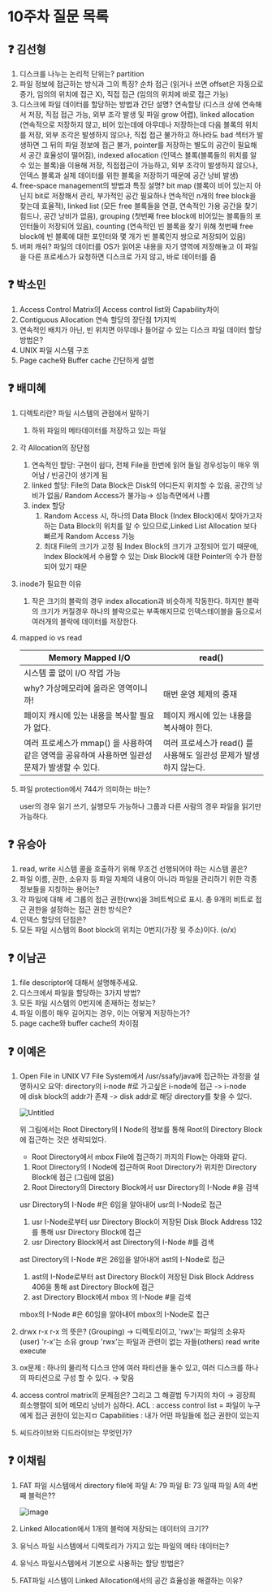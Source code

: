 # 10주차 질문 목록

## ❓ 김선형
1. 디스크를 나누는 논리적 단위는? partition
2. 파일 정보에 접근하는 방식과 그의 특징? 순차 접근 (읽거나 쓰면 offset은 자동으로 증가, 임의의 위치에 접근 X), 직접 접근 (임의의 위치에 바로 접근 가능)
3. 디스크에 파일 데이터를 할당하는 방법과 간단 설명? 연속할당 (디스크 상에 연속해서 저장, 직접 접근 가능, 외부 조각 발생 및 파일 grow 어렵), linked allocation (연속적으로 저장하지 않고, 비어 있는데에 아무데나 저장하는데 다음 블록의 위치를 저장, 외부 조각은 발생하지 않으나, 직접 접근 불가하고 하나라도 bad 섹터가 발생하면 그 뒤의 파일 정보에 접근 불가, pointer를 저장하는 별도의 공간이 필요해서 공간 효율성이 떨어짐), indexed allocation (인덱스 블록(블록들의 위치를 알 수 있는 블록)을 이용해 저장, 직접접근이 가능하고, 외부 조각이 발생하지 않으나, 인덱스 블록과 실제 데이터를 위한 블록을 저장하기 때문에 공간 낭비 발생)
4. free-space management의 방법과 특징 설명? bit map (블록이 비어 있는지 아닌지 bit로 저장해서 관리, 부가적인 공간 필요하나 연속적인 n개의 free block을 찾는데 효율적), linked list (모든 free 블록들을 연결, 연속적인 가용 공간을 찾기 힘드나, 공간 낭비가 없음), grouping (첫번째 free block에 비어있는 블록들의 포인터들이 저장되어 있음), counting (연속적인 빈 블록을 찾기 위해 첫번째 free block에 빈 블록에 대한 포인터와 몇 개가 빈 블록인지 쌍으로 저장되어 있음)
5. 버퍼 캐쉬? 파일의 데이터를 OS가 읽어온 내용을 자기 영역에 저장해놓고 이 파일을 다른 프로세스가 요청하면 디스크로 가지 않고, 바로 데이터를 줌

## ❓ 박소민
1. Access Control Matrix의 Access control list와 Capability차이
2. Contiguous Allocation 연속 할당의 장단점 1가지씩
3. 연속적인 배치가 아닌, 빈 위치면 아무데나 들어갈 수 있는 디스크 파일 데이터 할당 방법은?
4. UNIX 파일 시스템 구조
5. Page cache와 Buffer cache 간단하게 설명

## ❓ 배미혜
1. 디렉토리란? 파일 시스템의 관점에서 말하기
    1. 하위 파일의 메타데이터를 저장하고 있는 파일
2. 각 Allocation의 장단점
    1. 연속적인 할당: 구현이 쉽다, 전체 File을 한번에 읽어 들일 경우성능이 매우 뛰어남 / 빈공간이 생기게 됨
    2. linked 할당: File의 Data Block은 Disk의 어디든지 위치할 수 있음, 공간의 낭비가 없음/ Random Access가 불가능→ 성능측면에서 나쁨
    3. index 할당
        1. Random Access 시, 하나의 Data Block (Index Block)에서 찾아가고자 하는 Data Block의 위치를 알 수 있으므로,Linked List Allocation 보다 빠르게 Random Access 가능
        2. 최대 File의 크기가 고정 됨
        Index Block의 크기가 고정되어 있기 때문에, Index Block에서 수용할 수 있는 Disk Block에 대한 Pointer의 수가 한정되어 있기 때문
3. inode가 필요한 이유
    1. 작은 크기의 블락의 경우 index allocation과 비슷하게 작동한다. 하지만 블락의 크기가 커질경우 하나의 블락으로는 부족해지므로 인덱스테이블을 둠으로서 여러개의 블락에 데이터를 저장한다.
4. mapped io vs read
    
    
    | Memory Mapped I/O | read() |
    | --- | --- |
    | 시스템 콜 없이 I/O 작업 가능
    why? 가상메모리에 올라온 영역이니까! | 매번 운영 체제의 중재 |
    | 페이지 캐시에 있는 내용을 복사할 필요가 없다. | 페이지 캐시에 있는 내용을 복사해야 한다. |
    | 여러 프로세스가 mmap() 을 사용하여 같은 영역을 공유하여 사용하면 일관성 문제가 발생할 수 있다. | 여러 프로세스가 read() 를 사용해도 일관성 문제가 발생하지 않는다. |
5. 파일 protection에서 744가 의미하는 바는?
    
    user의 경우 읽기 쓰기, 실행모두 가능하나 그룹과 다른 사람의 경우 파일을 읽기만 가능하다.


## ❓ 유승아

1. read, write 시스템 콜을 호출하기 위해 무조건 선행되어야 하는 시스템 콜은?
2. 파일 이름, 권한, 소유자 등 파일 자체의 내용이 아니라 파일을 관리하기 위한 각종 정보들을 지칭하는 용어는?
3. 각 파일에 대해 세 그룹의 접근 권한(rwx)을 3비트씩으로 표시. 총 9개의 비트로 접근 권한을 설정하는 접근 권한 방식은?
4. 인덱스 할당의 단점은?
5. 모든 파일 시스템의 Boot block의 위치는 0번지(가장 윗 주소)이다. (o/x)

## ❓ 이남곤

1. file descriptor에 대해서 설명해주세요.
2. 디스크에서 파일을 할당하는 3가지 방법?
3. 모든 파일 시스템의 0번지에 존재하는 정보는?
4. 파일 이름이 매우 길어지는 경우, 이는 어떻게 저장하는가?
5. page cache와 buffer cache의 차이점

## ❓ 이예은

1. Open File in UNIX V7 File System에서 /usr/ssafy/java에 접근하는 과정을 설명하시오
요약: directory의 i-node #로 가고싶은 i-node에 접근 -> i-node에 disk block의 addr가 존재 -> disk addr로 해당 directory를 찾을 수 있다.

    
    ![Untitled](https://s3-us-west-2.amazonaws.com/secure.notion-static.com/7b6d61bc-5a1a-43e1-8fa9-7ce8c83b7f03/Untitled.png)
    
    위 그림에서는 Root Directory의 I Node의 정보를 통해 Root의 Directory Block에 접근하는 것은 생략되었다.
    
    - Root Directory에서 mbox File에 접근하기 까지의 Flow는 아래와 같다.
    1. Root Directory의 I Node에 접근하여 Root Directory가 위치한 Directory Block에 접근 (그림에 없음)
    2. Root Directory의 Directory Block에서 usr Directory의 I-Node #을 검색
    
    usr Directory의 I-Node #은 6임을 알아내어 usr의 I-Node로 접근
    
    1. usr I-Node로부터 usr Directory Block이 저장된 Disk Block Address 132를 통해 usr Directory Block에 접근
    2. usr Directory Block에서 ast Directory의 I-Node #를 검색
    
    ast Directory의 I-Node #은 26임을 알아내어 ast의 I-Node로 접근
    
    1. ast의 I-Node로부터 ast Directory Block이 저장된 Disk Block Address 406을 통해 ast Directory Block에 접근
    2. ast Directory Block에서 mbox 의 I-Node #을 검색
    
    mbox의 I-Node #은 60임을 알아내어 mbox의 I-Node로 접근
    
2. drwx r-x r-x 의 뜻은? (Grouping)
→ 디렉토리이고,  'rwx'는 파일의 소유자(user)  'r-x'는 소유 group 'rwx'는 파일과 관련이 없는 자들(others) 
read write execute
3. ox문제 : 하나의 물리적 디스크 안에 여러 파티션을 둘수 있고, 여러 디스크를 하나의 파티션으로 구성 할 수 있다.
→ 맞음
4. access control matrix의 문제점은? 그리고 그 해결법 두가지의 차이
→ 굉장희 희소행렬이 되어 메모리 낭비가 심하다.
ACL : access control list = 파일이 누구에게 접근 권한이 있는지ㅁ
Capabilities :  내가 어떤 파일들에 접근 권한이 있는지
5. 씨드라이브와 디드라이브는 무엇인가?


## ❓ 이채림
1. FAT 파일 시스템에서 directory file에
    파일 A: 79
    파일 B: 73 일때 파일 A의 4번째 블럭은??
    
    ![image](https://user-images.githubusercontent.com/90683516/229356679-dbbe8a84-1a6f-46fa-94ea-375ad452363b.png)


2. Linked Allocation에서 1개의 블럭에 저장되는 데이터의 크기??
3. 유닉스 파일 시스템에서 디렉토리가 가지고 있는 파일의 메타 데이터는? 
4. 유닉스 파일시스템에서 기본으로 사용하는 할당 방법은?
5. FAT파일 시스템이 Linked Allocation에서의 공간 효율성을 해결하는 이유?
